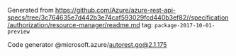 Generated from https://github.com/Azure/azure-rest-api-specs/tree/3c764635e7d442b3e74caf593029fcd440b3ef82//specification/authorization/resource-manager/readme.md tag: `package-2017-10-01-preview`

Code generator @microsoft.azure/autorest.go@2.1.175



